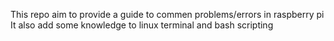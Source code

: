 This repo aim to provide a guide to commen problems/errors in raspberry pi
It also add some knowledge to linux terminal and bash scripting

